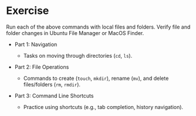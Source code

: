 # Exercise

Run each of the above commands with local files and folders. Verify file and folder changes in Ubuntu File Manager or MacOS Finder.

- Part 1: Navigation
  - Tasks on moving through directories (`cd`, `ls`).

- Part 2: File Operations
  - Commands to create (`touch`, `mkdir`), rename (`mv`), and delete files/folders (`rm`, `rmdir`).
- Part 3: Command Line Shortcuts
  - Practice using shortcuts (e.g., tab completion, history navigation).